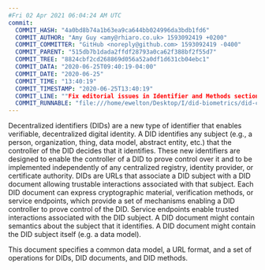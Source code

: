```yaml
---
#Fri 02 Apr 2021 06:04:24 AM UTC
commit:
  COMMIT_HASH: "4a0bd8b74a1b63ea9ca644bb024996da3bdb1fd6"
  COMMIT_AUTHOR: "Amy Guy <amy@rhiaro.co.uk> 1593092419 +0200"
  COMMIT_COMMITTER: "GitHub <noreply@github.com> 1593092419 -0400"
  COMMIT_PARENT: "515db7b1dada2ffdf28793a0ca62f388bf2f55d7"
  COMMIT_TREE: "8824cbf2cd268869d056a52a0df1d631cb04ebc1"
  COMMIT_DATA: "2020-06-25T09:40:19-04:00"
  COMMIT_DATE: "2020-06-25"
  COMMIT_TIME: "13:40:19"
  COMMIT_TIMESTAMP: "2020-06-25T13:40:19"
  COMMIT_LINE: ""Fix editorial issues in Identifier and Methods sections."
  COMMIT_RUNNABLE: "file:///home/ewelton/Desktop/I/did-biometrics/did-core-dataset/analysis/gitinfo/4a0bd8b74a1b63ea9ca644bb024996da3bdb1fd6/snapshot/index.html"
---
```


<section id="abstract">
<p>
<a>Decentralized identifiers</a> (DIDs) are a new type of identifier that
enables verifiable, decentralized digital identity. A <a>DID</a> identifies any
subject (e.g., a person, organization, thing, data model, abstract entity, etc.)
that the controller of the <a>DID</a> decides that it identifies. These new
identifiers are designed to enable the controller of a <a>DID</a> to prove
control over it and to be implemented independently of any centralized registry,
identity provider, or certificate authority. <a>DID</a>s are URLs that associate
a <a>DID subject</a> with a <a>DID document</a> allowing trustable interactions
associated with that subject. Each <a>DID document</a> can express cryptographic
material, verification methods, or <a>service endpoints</a>, which provide a set
of mechanisms enabling a <a>DID controller</a> to prove control of the
<a>DID</a>. <a>Service endpoints</a> enable trusted interactions associated with
the <a>DID subject</a>. A <a>DID document</a> might contain semantics about the
subject that it identifies. A <a>DID document</a> might contain the <a>DID
subject</a> itself (e.g. a data model).
    </p>
<p>
This document specifies a common data model, a URL format, and a set of
operations for <a>DIDs</a>, <a>DID documents</a>, and <a>DID methods</a>.
    </p>
</section>
